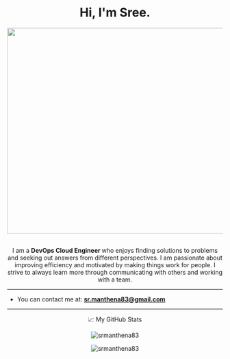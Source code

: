 <h1 align="center">Hi, I'm Sree.</h1>
<img align="left" src="https://media-exp1.licdn.com/dms/image/C5112AQEu7Dmc5XsVGg/article-cover_image-shrink_600_2000/0/1528710571665?e=1629936000&v=beta&t=yFnWds-LeMRr44Y2e04mt4RhjJEl21Zxccsiy9VJXEA" width="990" 
height="480" />
     
&nbsp;

<p align="center"> I am a <b> DevOps Cloud Engineer </b> who enjoys finding solutions to problems and seeking out answers from different perspectives. I am passionate about improving efficiency and motivated by making things work for people. I strive to always learn more through communicating with others and working with a team.</p> 

<hr>

- You can contact me at: **sr.manthena83@gmail.com**

<hr>

<p align="center"> 📈 My GitHub Stats </p>

<p align="center"> <img src="https://github-readme-stats.vercel.app/api?username=srmanthena83&show_icons=true&theme=gotham" alt="srmanthena83" />

<p align="center"> <img src="https://github-readme-stats.vercel.app/api/top-langs/?username=srmanthena83&show_icons=true&theme=gotham" alt="srmanthena83" />
